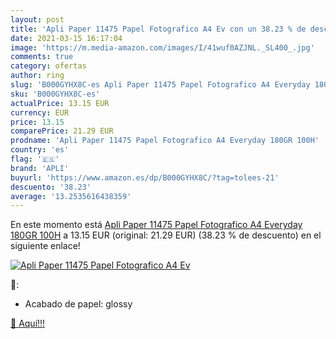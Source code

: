 ```yaml
---
layout: post
title: 'Apli Paper 11475 Papel Fotografico A4 Ev con un 38.23 % de descuento'
date: 2021-03-15 16:17:04
image: 'https://m.media-amazon.com/images/I/41wuf0AZJNL._SL400_.jpg'
comments: true
category: ofertas
author: ring
slug: 'B000GYHX8C-es Apli Paper 11475 Papel Fotografico A4 Everyday 180GR 100H'
sku: 'B000GYHX8C-es'
actualPrice: 13.15 EUR
currency: EUR
price: 13.15
comparePrice: 21.29 EUR
prodname: 'Apli Paper 11475 Papel Fotografico A4 Everyday 180GR 100H'
country: 'es'
flag: '🇪🇸'
brand: 'APLI'
buyurl: 'https://www.amazon.es/dp/B000GYHX8C/?tag=tolees-21'
descuento: '38.23'
average: '13.2535616438359'
---
```


En este momento está [Apli Paper 11475 Papel Fotografico A4 Everyday 180GR 100H](https://www.amazon.es/dp/B000GYHX8C/?tag=tolees-21) a 13.15 EUR (original: 21.29 EUR) (38.23 %  de descuento) en el siguiente enlace!

[![Apli Paper 11475 Papel Fotografico A4 Ev](https://m.media-amazon.com/images/I/41wuf0AZJNL._SL400_.jpg)](https://www.amazon.es/dp/B000GYHX8C/?tag=tolees-21)

🔎:

- Acabado de papel: glossy

[🛒 Aquí!!!](https://www.amazon.es/dp/B000GYHX8C/?tag=tolees-21)

